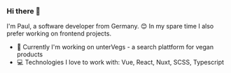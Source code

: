 ### Hi there 👋
I'm Paul, a software developer from Germany. 😊
In my spare time I also prefer working on frontend projects.
- 🔭 Currently I'm working on unterVegs - a search plattform for vegan products
- 💻 Technologies I love to work with: Vue, React, Nuxt, SCSS, Typescript

<!--
**paul-schreiber/paul-schreiber** is a ✨ _special_ ✨ repository because its `README.md` (this file) appears on your GitHub profile.

Here are some ideas to get you started:

- 🔭 I’m currently working on ...
- 🌱 I’m currently learning ...
- 👯 I’m looking to collaborate on ...
- 🤔 I’m looking for help with ...
- 💬 Ask me about ...
- 📫 How to reach me: ...
- 😄 Pronouns: ...
- ⚡ Fun fact: ...
-->

